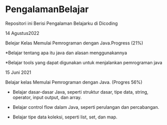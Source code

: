 # PengalamanBelajar
Repositori ini Berisi Pengalaman Belajarku di Dicoding

14 Agustus2022

Belejar Kelas Memulai Pemrograman dengan Java.Progress (21%)

*Belajar tentang apa itu java dan alasan menggunakannya

*Belajar tools yang dapat digunakan untuk menjalankan pemrograman java


15 Juni 2021

Belajar kelas Memulai Pemrograman dengan Java. (Progres 56%)

  * Belajar dasar-dasar Java, seperti struktur dasar, tipe data, string, operator, input output, dan array.

  * Belajar control flow dalam Java, seperti perulangan dan percabangan.

  * Belajar tipe data koleksi, seperti list, set, dan map.
